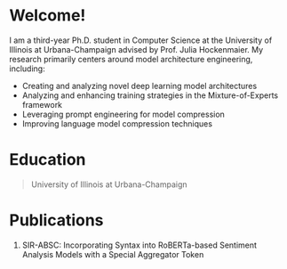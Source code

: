 # Welcome!
I am a third-year Ph.D. student in Computer Science at the University of Illinois at Urbana-Champaign advised by Prof. Julia Hockenmaier. My research primarily centers around model architecture engineering, including: 
- Creating and analyzing novel deep learning model architectures
- Analyzing and enhancing training strategies in the Mixture-of-Experts framework
- Leveraging prompt engineering for model compression
- Improving language model compression techniques

# Education
> University of Illinois at Urbana-Champaign 

# Publications
1. SIR-ABSC: Incorporating Syntax into RoBERTa-based Sentiment Analysis Models with a Special Aggregator Token
